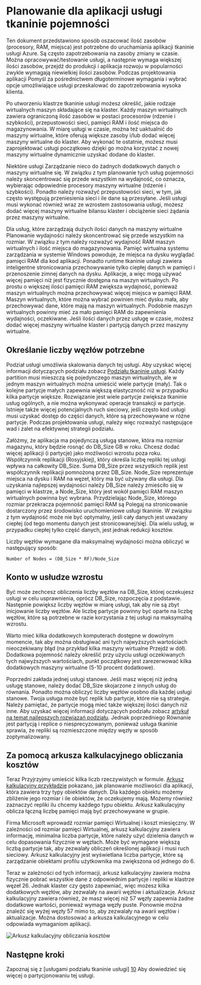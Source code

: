 <properties
   pageTitle="Planowanie dla aplikacji usługi tkaninie pojemności | Microsoft Azure"
   description="W tym artykule opisano sposób identyfikowania liczby węzłów obliczeń wymagane dla aplikacji usługi tkaninie"
   services="service-fabric"
   documentationCenter=".net"
   authors="mani-ramaswamy"
   manager="markfuss"
   editor=""/>

<tags
   ms.service="service-fabric"
   ms.devlang="dotnet"
   ms.topic="article"
   ms.tgt_pltfrm="NA"
   ms.workload="NA"
   ms.date="09/14/2016"
   ms.author="subramar"/>


# <a name="capacity-planning-for-service-fabric-applications"></a>Planowanie dla aplikacji usługi tkaninie pojemności


Ten dokument przedstawiono sposób oszacować ilość zasobów (procesory, RAM, miejsca) jest potrzebne do uruchamiania aplikacji tkaninie usługi Azure. Są często zapotrzebowania na zasoby zmiany w czasie. Można opracowywać/testowanie usługi, a następnie wymaga większej ilości zasobów, przejdź do produkcji i aplikacja rozwoju w popularności zwykle wymagają niewielkiej ilości zasobów. Podczas projektowania aplikacji Pomyśl za pośrednictwem długoterminowe wymagania i wybrać opcje umożliwiające usługi przeskalować do zapotrzebowania wysoka klienta.

 Po utworzeniu klastrze tkaninie usługi możesz określić, jakie rodzaje wirtualnych maszyn składające się na klaster. Każdy maszyn wirtualnych zawiera ograniczoną ilość zasobów w postaci procesorów (rdzenie i szybkości), przepustowości sieci, pamięci RAM i ilość miejsca do magazynowania. W miarę usługi w czasie, można też uaktualnić do maszyny wirtualne, które oferują większe zasoby i/lub dodać więcej maszyny wirtualne do klaster. Aby wykonać te ostatnie, możesz musi zaprojektować usługi początkowo dzięki go można korzystać z nowej maszyny wirtualne dynamicznie uzyskać dodane do klaster.

Niektóre usługi Zarządzanie nieco do żadnych dodatkowych danych o maszyny wirtualne się. W związku z tym planowanie tych usług pojemności należy skoncentrować się przede wszystkim na wydajność, co oznacza, wybierając odpowiednie procesory maszyny wirtualne (rdzenie i szybkości). Ponadto należy rozważyć przepustowości sieci, w tym, jak często występują przeniesienia sieci i ile dane są przesyłane. Jeśli usługi musi wykonać również wraz ze wzrostem zastosowania usługi, możesz dodać więcej maszyny wirtualne bilansu klaster i obciążenie sieci żądania przez maszyny wirtualne.

Dla usług, które zarządzają dużych ilości danych na maszyny wirtualne Planowanie wydajności należy skoncentrować się przede wszystkim na rozmiar. W związku z tym należy rozważyć wydajność RAM maszyn wirtualnych i ilość miejsca do magazynowania. Pamięć wirtualna systemu zarządzania w systemie Windows powoduje, że miejsca na dysku wyglądać pamięci RAM dla kod aplikacji. Ponadto runtime tkaninie usługi zawiera inteligentne stronicowania przechowywanie tylko ciepłej danych w pamięci i przenoszenie zimnej danych na dysku. Aplikacje, a więc mogą używać więcej pamięci niż jest fizycznie dostępna na maszyn wirtualnych. Po prostu o większej ilości pamięci RAM zwiększa wydajność, ponieważ maszyn wirtualnych można przechowywać więcej miejsca w pamięci RAM. Maszyn wirtualnych, które można wybrać powinien mieć dysku mała, aby przechowywać dane, które mają na maszyn wirtualnych. Podobnie maszyn wirtualnych powinny mieć za mało pamięci RAM do zapewnienia wydajności, oczekiwane. Jeśli ilości danych przez usługę w czasie, możesz dodać więcej maszyny wirtualne klaster i partycją danych przez maszyny wirtualne.

## <a name="determine-how-many-nodes-you-need"></a>Określanie liczby węzłów potrzebne

Podział usługi umożliwia skalowania danych tej usługi. Aby uzyskać więcej informacji dotyczących podziału zobacz [Podziału tkaninie usługi](service-fabric-concepts-partitioning.md). Każdy partition musi mieszczą się pojedynczego maszyn wirtualnych, ale w jednym maszyn wirtualnych można umieścić wiele partycje (mały). Tak o kolejne partycje małych zapewnia większą elastyczność niż w przypadku kilka partycje większe. Rozwiązanie jest wiele partycje zwiększa tkaninie usług ogólnych, a nie można wykonywać operacje transakcji w partycje. Istnieje także więcej potencjalnych ruch sieciowy, jeśli często kod usługi musi uzyskać dostęp do części danych, które są przechowywane w różne partycje. Podczas projektowania usługi, należy więc rozważyć następujące wad i zalet na efektywnej strategii podziału.

Załóżmy, że aplikacja ma pojedynczą usługą stanowe, która ma rozmiar magazynu, który będzie rosnąć do DB_Size GB w roku. Chcesz dodać więcej aplikacji (i partycje) jako możliwości wzrostu poza roku.  Współczynnik replikacji (Rosyjskiej), który określa liczbę repliki tej usługi wpływa na całkowity DB_Size. Suma DB_Size przez wszystkich replik jest współczynnik replikacji pomnożoną przez DB_Size.  Node_Size reprezentuje miejsca na dysku i RAM na węzeł, który ma być używany dla usługi. Dla uzyskania najlepszej wydajności należy DB_Size należy zmieściło się w pamięci w klastrze, a Node_Size, który jest wokół pamięci RAM maszyn wirtualnych powinna być wybrana. Przydzielając Node_Size, którego rozmiar przekracza pojemność pamięci RAM są Polegaj na stronicowanie dostarczony przez środowisko uruchomieniowe usługi tkaninie. W związku z tym wydajność może nie być optymalny, jeśli cały danych jest uważany ciepłej (od tego momentu danych jest stronicowanej/się). Dla wielu usług, w przypadku ciepłej tylko część danych, jest jednak redukcji kosztów.

Liczby węzłów wymagane dla maksymalnej wydajności można obliczyć w następujący sposób:

```
Number of Nodes = (DB_Size * RF)/Node_Size

```


## <a name="account-for-growth"></a>Konto w usłudze wzrostu

Być może zechcesz obliczenia liczby węzłów na DB_Size, której oczekujesz usługi w celu usprawnienia, oprócz DB_Size, rozpoczęcia z podstawie. Następnie powiększ liczby węzłów w miarę usługi, tak aby nie są zbyt inicjowanie liczby węzłów. Ale liczbę partycje powinny być oparte na liczbę węzłów, które są potrzebne w razie korzystania z tej usługi na maksymalną wzrostu.

Warto mieć kilka dodatkowych komputerach dostępne w dowolnym momencie, tak aby można obsługiwać ani tych najwyższych wartościach nieoczekiwany błąd (na przykład kilka maszyny wirtualne Przejdź w dół).  Dodatkowa pojemność należy określić przy użyciu usługi oczekiwanych tych najwyższych wartościach, punkt początkowy jest zarezerwować kilka dodatkowych maszyny wirtualne (5-10 procent dodatkowe).

Poprzedni zakłada jednej usługi stanowe. Jeśli masz więcej niż jedną usługę stanowe, należy dodać DB_Size skojarzone z innych usług do równania. Ponadto można obliczyć liczby węzłów osobno dla każdej usługi stanowe.  Twoja usługa może być replik lub partycje, które nie są strategie. Należy pamiętać, że partycje mogą mieć także większej ilości danych niż inne. Aby uzyskać więcej informacji dotyczących podziału zobacz [artykuł na temat najlepszych rozwiązań podziału](service-fabric-concepts-partitioning.md). Jednak poprzedniego Równanie jest partycją i replice o niesprecyzowanym, ponieważ usługa tkaninie sprawia, że repliki są rozmieszczone między węzły w sposób zoptymalizowany.


## <a name="use-a-spreadsheet-for-cost-calculation"></a>Za pomocą arkusza kalkulacyjnego obliczania kosztów

Teraz Przyjrzyjmy umieścić kilka liczb rzeczywistych w formule. [Arkusz kalkulacyjny przykładzie](https://servicefabricsdkstorage.blob.core.windows.net/publicrelease/SF%20VM%20Cost%20calculator-NEW.xlsx) pokazano, jak planowanie możliwości dla aplikacji, która zawiera trzy typy obiektów danych. Dla każdego obiektu możemy zbliżenie jego rozmiar i ile obiektów, że oczekujemy mają. Możemy również zaznaczyć repliki ilu chcemy każdego typu obiektu. Arkusz kalkulacyjny oblicza łączną liczbę pamięci mają być przechowywane w grupie.

Firma Microsoft wprowadź rozmiar pamięci Wirtualnej i koszt miesięczny. W zależności od rozmiar pamięci Wirtualnej, arkusz kalkulacyjny zawiera informację, minimalna liczba partycje, które należy użyć dzielenia danych w celu dopasowania fizycznie w węzłach. Może być wymagane większą liczbą partycje tak, aby zezwalały obliczeń określonej aplikacji i musi ruch sieciowy. Arkusz kalkulacyjny jest wyświetlana liczba partycje, które są zarządzanie obiektami profilu użytkownika ma zwiększona od jednego do 6.

Teraz w zależności od tych informacji, arkusz kalkulacyjny zawiera można fizycznie pobrać wszystkie dane z odpowiednim partycje i repliki w klastrze węzeł 26. Jednak klaster czy gęsto zapewniać, więc możesz kilka dodatkowych węzłów, aby zezwalały na awarii węzłów i aktualizacje. Arkusz kalkulacyjny zawiera również, że masz więcej niż 57 węzły zapewnia żadne dodatkowe wartości, ponieważ wymaga węzły puste. Ponownie można znaleźć się wyżej węzły 57 mimo to, aby zezwalały na awarii węzłów i aktualizacje. Można dostosować a arkusza kalkulacyjnego w celu odpowiada wymaganiom aplikacji.   

![Arkusz kalkulacyjny obliczania kosztów][Image1]



## <a name="next-steps"></a>Następne kroki

Zapoznaj się z [usługami podziału tkaninie usługi] [ 10] Aby dowiedzieć się więcej o partycjonowaniu tej usługi.



<!--Image references-->
[Image1]: ./media/SF-Cost.png

<!--Link references--In actual articles, you only need a single period before the slash-->
[10]: service-fabric-concepts-partitioning.md
